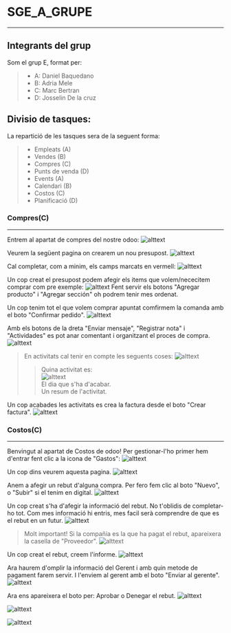 # SGE_A_GRUPE
-------------
## Integrants del grup
Som el grup E, format per:
>* A: Daniel Baquedano
>* B: Adria Mele
>* C: Marc Bertran
>* D: Josselin De la cruz

## Divisio de tasques:
La repartició de les tasques sera de la seguent forma:
>* Empleats (A)
>* Vendes (B)
>* Compres (C)
>* Punts de venda (D)
>* Events (A)
>* Calendari (B)
>* Costos (C)
>* Planificació (D)

### Compres(C)
----
Entrem al apartat de compres del nostre odoo:
![alttext](img/Compres/1entrarCompres.png "Entrar a compres")

Veurem la següent pagina on crearem un nou presupost.
![alttext](img/Compres/2nouPresupost.png "Creem nou presupost")

Cal completar, com a minim, els camps marcats en vermell:
![alttext](img/Compres/3presuCreat.png "P00001")

Un cop creat el presupost podem afegir els items que volem/nececitem comprar com pre exemple:
![alttext](img/Compres/4afegirProductes.png "Afegir productes")
Fent servir els botons "Agregar producto" i "Agregar sección" oh podrem tenir mes ordenat.

Un cop tenim tot el que volem comprar apuntat comfirmem la comanda amb el boto "Confirmar pedido".
![alttext](img/Compres/5confirmemComanda.png "Confirmar comanda")

Amb els botons de la dreta "Enviar mensaje", "Registrar nota" i "Actividades" es pot anar comentant i organitzant el proces de compra.
![alttext](img/Compres/6seguimentPressu.png "Seguiment pressupost")

>En activitats cal tenir en compte les seguents coses:
>![alttext](img/Compres/6.1Activitats.png "Activitats")     
>>Quina activitat es:   
>>![alttext](img/Compres/6.2tipusActivitat.png "Tipus Activitats")    
>>El dia que s'ha d'acabar.     
>>Un resum de l'activitat.

Un cop acabades les activitats es crea la factura desde el boto "Crear factura".
![alttext](img/Compres/7crearFactura.png "Crear factura")

### Costos(C)
----
Benvingut al apartat de Costos de odoo! Per gestionar-l'ho primer hem d'entrar fent clic a la icona de "Gastos":
![alttext](img/Costos/1Entrar.png "Entrar a Costos")

Un cop dins veurem aquesta pagina.
![alttext](img/Costos/2Principal.png "Pagina principal")

Anem a afegir un rebut d'alguna compra. Per fero fem clic al boto "Nuevo", o "Subir" si el tenim en digital.
![alttext](img/Costos/3CrearRebut.png "Crear rebut")

Un cop creat s'ha d'afegir la informació del rebut. No t'oblidis de completar-ho tot. Com mes informació hi entris, mes facil serà comprendre de que es el rebut en un futur.
![alttext](img/Costos/4OmplirRebut.png "Omplir rebut")
> Molt important! Si la compañia es la que ha pagat el rebut, apareixera la casella de "Proveedor". 
>![alttext](img/Costos/4.1PagatXcompanyia.png)

Un cop creat el rebut, creem l'informe.
![alttext](img/Costos/5CrearInforme.png "Crear informe")

Ara haurem d'omplir la informació del Gerent i amb quin metode de pagament farem servir. I l'enviem al gerent amb el boto "Enviar al gerente".
![alttext](img/Costos/6OmplirEnviarInforme.png "Omplir i enviar")

Ara ens apareixera el boto per: Aprobar o Denegar el rebut.
![alttext](img/Costos/7Aprobar.png "Aprobar")


![alttext]()

![alttext]()